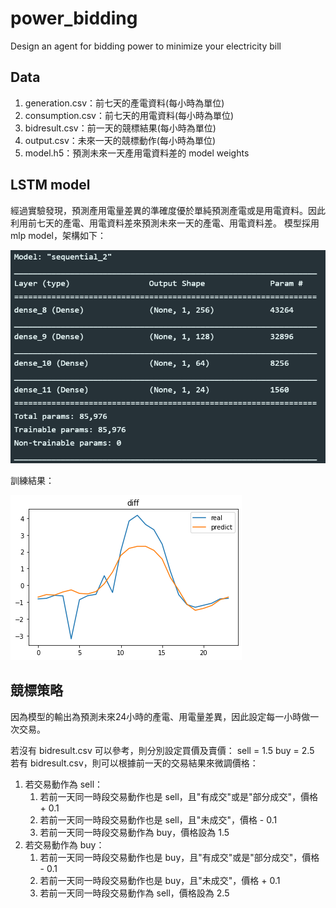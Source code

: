 # power_bidding
Design an agent for bidding power to minimize your electricity bill

## Data
1. generation.csv：前七天的產電資料(每小時為單位)
2. consumption.csv：前七天的用電資料(每小時為單位)
3. bidresult.csv：前一天的競標結果(每小時為單位)
4. output.csv：未來一天的競標動作(每小時為單位)
5. model.h5：預測未來一天產用電資料差的 model weights

## LSTM model
經過實驗發現，預測產用電量差異的準確度優於單純預測產電或是用電資料。因此利用前七天的產電、用電資料差來預測未來一天的產電、用電資料差。
模型採用 mlp model，架構如下：

![image](https://github.com/joeroy5376998/power_bidding/blob/main/image/model_structure.PNG)

訓練結果：

![image](https://github.com/joeroy5376998/power_bidding/blob/main/image/predict.png)

## 競標策略
因為模型的輸出為預測未來24小時的產電、用電量差異，因此設定每一小時做一次交易。

若沒有 bidresult.csv 可以參考，則分別設定買價及賣價：
sell = 1.5
buy = 2.5
若有 bidresult.csv，則可以根據前一天的交易結果來微調價格：
1. 若交易動作為 sell：
    1. 若前一天同一時段交易動作也是 sell，且"有成交"或是"部分成交"，價格 + 0.1
    2. 若前一天同一時段交易動作也是 sell，且"未成交"，價格 - 0.1
    3. 若前一天同一時段交易動作為 buy，價格設為 1.5
2. 若交易動作為 buy：
    1. 若前一天同一時段交易動作也是 buy，且"有成交"或是"部分成交"，價格 - 0.1
    2. 若前一天同一時段交易動作也是 buy，且"未成交"，價格 + 0.1
    3. 若前一天同一時段交易動作為 sell，價格設為 2.5
